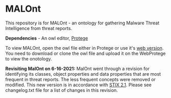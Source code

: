 
# MALOnt
This repository is for MALOnt - an ontology for gathering Malware Threat Intelligence from threat reports.

**Dependencies** - An owl editor, [Protege](https://protege.stanford.edu/) 

To view MALOnt, open the owl file either in Protege or  use it's [web version](https://webprotege.stanford.edu/). You need to download or clone the owl file and upload it on the WebProtege to view the onotology.

**Revisiting MalOnt on 6-16-2021:**
MalOnt went through a revision for identifying its classes, object properties and data properties that are most frequent in threat reports. The less frequent concepts were removed or modified. This new version is in accordance with [STIX 2.1](https://oasis-open.github.io/cti-documentation/stix/intro.html#stix-21-objects). Please see changelog.txt file for a list of changes in this revision.
